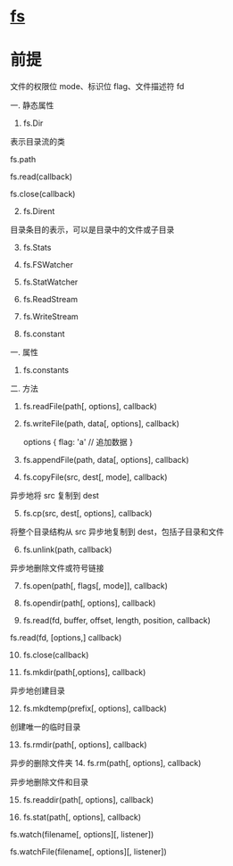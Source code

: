 # [fs](http://nodejs.cn/api/fs.html)

# 前提

文件的权限位 mode、标识位 flag、文件描述符 fd 

一. 静态属性

1. fs.Dir

  表示目录流的类

  fs.path

  fs.read(callback)

  fs.close(callback)

2. fs.Dirent

  目录条目的表示，可以是目录中的文件或子目录

3. fs.Stats

4. fs.FSWatcher

5. fs.StatWatcher

<!-- TODO: -->
6. fs.ReadStream

<!-- TODO: -->
7. fs.WriteStream

8. fs.constant


一. 属性

1. fs.constants

二. 方法

1. fs.readFile(path[, options], callback)

2. fs.writeFile(path, data[, options], callback)

    options {
      flag: 'a' // 追加数据
    }

3. fs.appendFile(path, data[, options], callback)

4. fs.copyFile(src, dest[, mode], callback)

  异步地将 src 复制到 dest

5. fs.cp(src, dest[, options], callback)

  将整个目录结构从 src 异步地复制到 dest，包括子目录和文件

6. fs.unlink(path, callback)

  异步地删除文件或符号链接

7. fs.open(path[, flags[, mode]], callback)

8. fs.opendir(path[, options], callback)

9. fs.read(fd, buffer, offset, length, position, callback)

  fs.read(fd, [options,] callback)

10. fs.close(callback)


    <!-- 目录(文件夹)操作 -->
11. fs.mkdir(path[,options], callback)

  异步地创建目录

12. fs.mkdtemp(prefix[, options], callback)

  创建唯一的临时目录

13. fs.rmdir(path[, options], callback)

  异步的删除文件夹
14. fs.rm(path[, options], callback)

  异步地删除文件和目录

15. fs.readdir(path[, options], callback)

<!-- Stats -->

16. fs.stat(path[, options], callback)

<!-- Wacther -->

fs.watch(filename[, options][, listener])

fs.watchFile(filename[, options][, listener])